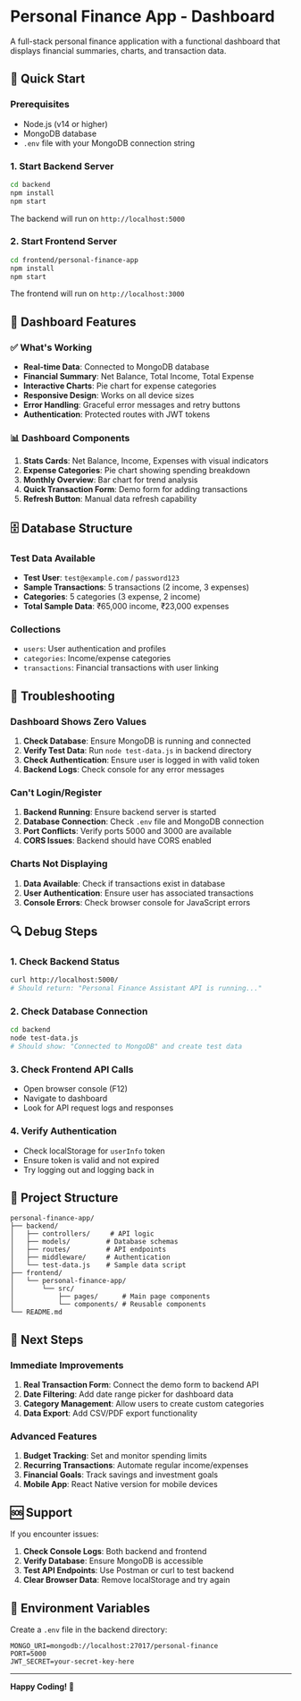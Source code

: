 # Personal Finance App - Dashboard

A full-stack personal finance application with a functional dashboard that displays financial summaries, charts, and transaction data.

## 🚀 Quick Start

### Prerequisites
- Node.js (v14 or higher)
- MongoDB database
- `.env` file with your MongoDB connection string

### 1. Start Backend Server
```bash
cd backend
npm install
npm start
```
The backend will run on `http://localhost:5000`

### 2. Start Frontend Server
```bash
cd frontend/personal-finance-app
npm install
npm start
```
The frontend will run on `http://localhost:3000`

## 🔧 Dashboard Features

### ✅ What's Working
- **Real-time Data**: Connected to MongoDB database
- **Financial Summary**: Net Balance, Total Income, Total Expense
- **Interactive Charts**: Pie chart for expense categories
- **Responsive Design**: Works on all device sizes
- **Error Handling**: Graceful error messages and retry buttons
- **Authentication**: Protected routes with JWT tokens

### 📊 Dashboard Components
1. **Stats Cards**: Net Balance, Income, Expenses with visual indicators
2. **Expense Categories**: Pie chart showing spending breakdown
3. **Monthly Overview**: Bar chart for trend analysis
4. **Quick Transaction Form**: Demo form for adding transactions
5. **Refresh Button**: Manual data refresh capability

## 🗄️ Database Structure

### Test Data Available
- **Test User**: `test@example.com` / `password123`
- **Sample Transactions**: 5 transactions (2 income, 3 expenses)
- **Categories**: 5 categories (3 expense, 2 income)
- **Total Sample Data**: ₹65,000 income, ₹23,000 expenses

### Collections
- `users`: User authentication and profiles
- `categories`: Income/expense categories
- `transactions`: Financial transactions with user linking

## 🐛 Troubleshooting

### Dashboard Shows Zero Values
1. **Check Database**: Ensure MongoDB is running and connected
2. **Verify Test Data**: Run `node test-data.js` in backend directory
3. **Check Authentication**: Ensure user is logged in with valid token
4. **Backend Logs**: Check console for any error messages

### Can't Login/Register
1. **Backend Running**: Ensure backend server is started
2. **Database Connection**: Check `.env` file and MongoDB connection
3. **Port Conflicts**: Verify ports 5000 and 3000 are available
4. **CORS Issues**: Backend should have CORS enabled

### Charts Not Displaying
1. **Data Available**: Check if transactions exist in database
2. **User Authentication**: Ensure user has associated transactions
3. **Console Errors**: Check browser console for JavaScript errors

## 🔍 Debug Steps

### 1. Check Backend Status
```bash
curl http://localhost:5000/
# Should return: "Personal Finance Assistant API is running..."
```

### 2. Check Database Connection
```bash
cd backend
node test-data.js
# Should show: "Connected to MongoDB" and create test data
```

### 3. Check Frontend API Calls
- Open browser console (F12)
- Navigate to dashboard
- Look for API request logs and responses

### 4. Verify Authentication
- Check localStorage for `userInfo` token
- Ensure token is valid and not expired
- Try logging out and logging back in

## 📁 Project Structure

```
personal-finance-app/
├── backend/
│   ├── controllers/     # API logic
│   ├── models/         # Database schemas
│   ├── routes/         # API endpoints
│   ├── middleware/     # Authentication
│   └── test-data.js    # Sample data script
├── frontend/
│   └── personal-finance-app/
│       └── src/
│           ├── pages/      # Main page components
│           └── components/ # Reusable components
└── README.md
```

## 🎯 Next Steps

### Immediate Improvements
1. **Real Transaction Form**: Connect the demo form to backend API
2. **Date Filtering**: Add date range picker for dashboard data
3. **Category Management**: Allow users to create custom categories
4. **Data Export**: Add CSV/PDF export functionality

### Advanced Features
1. **Budget Tracking**: Set and monitor spending limits
2. **Recurring Transactions**: Automate regular income/expenses
3. **Financial Goals**: Track savings and investment goals
4. **Mobile App**: React Native version for mobile devices

## 🆘 Support

If you encounter issues:

1. **Check Console Logs**: Both backend and frontend
2. **Verify Database**: Ensure MongoDB is accessible
3. **Test API Endpoints**: Use Postman or curl to test backend
4. **Clear Browser Data**: Remove localStorage and try again

## 🔐 Environment Variables

Create a `.env` file in the backend directory:

```env
MONGO_URI=mongodb://localhost:27017/personal-finance
PORT=5000
JWT_SECRET=your-secret-key-here
```

---

**Happy Coding! 🚀**
